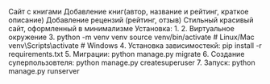 Сайт с книгами
Добавление книг(автор, название и рейтинг, краткое описание)
Добавление рецензий (рейтинг, отзыв)
Стильный красивый сайт, оформленный в минимализме
Установка:
1. 
2. Виртуальное окружение 
3. python -m venv venv
source venv/bin/activate  # Linux/Mac
venv\Scripts\activate  # Windows
4. Установка зависимостекй: 
pip install -r requirements.txt
5. Миграции:
python manage.py migrate
6. Создание суперпользовтеля:
python manage.py createsuperuser
7. Запуск:
python manage.py runserver
